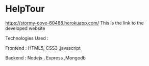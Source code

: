 # HelpTour

https://stormy-cove-60488.herokuapp.com/ This is the link to the developed website


Technologies Used :


Frontend    :  HTML5, CSS3 ,javascript


Backend     :  Nodejs , Express ,Mongodb
